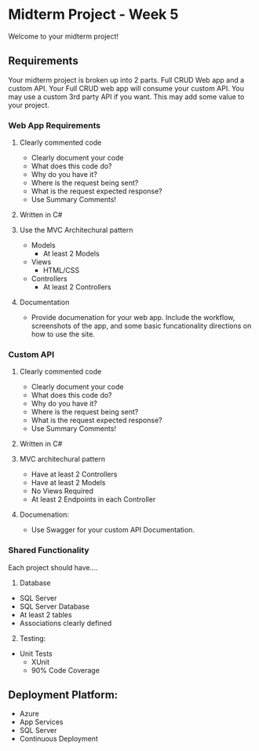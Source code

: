 # Midterm Project - Week 5

Welcome to your midterm project!

## Requirements

Your midterm project is broken up into 2 parts. 
Full CRUD Web app and a custom API. Your Full CRUD web app
will consume your custom API. You may use a custom 3rd party
API if you want. This may add some value to your project. 

### Web App Requirements
1. Clearly commented code
	- Clearly document your code
	- What does this code do?
	- Why do you have it?
	- Where is the request being sent?
	- What is the request expected response?
    - Use Summary Comments!

1. Written in C#
3. Use the MVC Architechural pattern
	- Models
      - At least 2 Models
	- Views 
      - HTML/CSS
	- Controllers
      - At least 2 Controllers
4. Documentation
     - Provide documenation for your web app. Include
     the workflow, screenshots of the app, and some basic
    funcationality directions on how to use the site. 

### Custom API
1. Clearly commented code
	- Clearly document your code
	- What does this code do?
	- Why do you have it?
	- Where is the request being sent?
	- What is the request expected response?
    - Use Summary Comments!

2. Written in C#
3. MVC architechural pattern
   - Have at least 2 Controllers
   - Have at least 2 Models
   - No Views Required
   - At least 2 Endpoints in each Controller
4. Documenation:
   - Use Swagger for your custom API Documentation.


### Shared Functionality
Each project should have....
1. Database
  - SQL Server
  - SQL Server Database
  - At least 2 tables
  - Associations clearly defined

2. Testing:
  - Unit Tests
	- XUnit
	- 90% Code Coverage

## Deployment Platform:
- Azure
- App Services
- SQL Server
- Continuous Deployment

